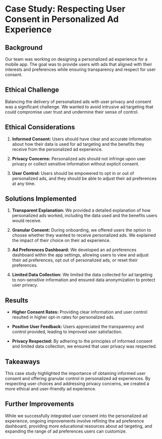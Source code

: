 # Case Study: Respecting User Consent in Personalized Ad Experience

## Background

Our team was working on designing a personalized ad experience for a mobile app. The goal was to provide users with ads that aligned with their interests and preferences while ensuring transparency and respect for user consent.

## Ethical Challenge

Balancing the delivery of personalized ads with user privacy and consent was a significant challenge. We wanted to avoid intrusive ad targeting that could compromise user trust and undermine their sense of control.

## Ethical Considerations

1. **Informed Consent:** Users should have clear and accurate information about how their data is used for ad targeting and the benefits they receive from the personalized ad experience.

2. **Privacy Concerns:** Personalized ads should not infringe upon user privacy or collect sensitive information without explicit consent.

3. **User Control:** Users should be empowered to opt in or out of personalized ads, and they should be able to adjust their ad preferences at any time.

## Solutions Implemented

1. **Transparent Explanation:** We provided a detailed explanation of how personalized ads worked, including the data used and the benefits users would receive.

2. **Granular Consent:** During onboarding, we offered users the option to choose whether they wanted to receive personalized ads. We explained the impact of their choice on their ad experience.

3. **Ad Preferences Dashboard:** We developed an ad preferences dashboard within the app settings, allowing users to view and adjust their ad preferences, opt out of personalized ads, or reset their preferences.

4. **Limited Data Collection:** We limited the data collected for ad targeting to non-sensitive information and ensured data anonymization to protect user privacy.

## Results

- **Higher Consent Rates:** Providing clear information and user control resulted in higher opt-in rates for personalized ads.

- **Positive User Feedback:** Users appreciated the transparency and control provided, leading to improved user satisfaction.

- **Privacy Respected:** By adhering to the principles of informed consent and limited data collection, we ensured that user privacy was respected.

## Takeaways

This case study highlighted the importance of obtaining informed user consent and offering granular control in personalized ad experiences. By respecting user choices and addressing privacy concerns, we created a more ethical and user-friendly ad experience.

## Further Improvements

While we successfully integrated user consent into the personalized ad experience, ongoing improvements involve refining the ad preference dashboard, providing more educational resources about ad targeting, and expanding the range of ad preferences users can customize.
